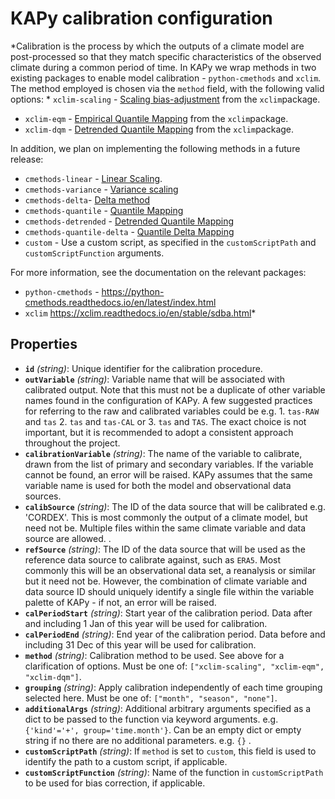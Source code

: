 # KAPy calibration configuration

*Calibration is the process by which the outputs of a climate model are post-processed so that they match specific characteristics of the observed climate during a common period of time. In KAPy we wrap methods in two existing packages to enable model calibration - `python-cmethods` and `xclim`. The method employed is chosen via the `method` field, with the following valid options: * `xclim-scaling` - [Scaling bias-adjustment](https://xclim.readthedocs.io/en/stable/api.html#adjustment-methods) from the `xclim`package.
 * `xclim-eqm` - [Empirical Quantile Mapping](https://xclim.readthedocs.io/en/stable/api.html#adjustment-methods) from the `xclim`package. 
 * `xclim-dqm` - [Detrended Quantile Mapping](https://xclim.readthedocs.io/en/stable/api.html#adjustment-methods) from the `xclim`package. 
  
 In addition, we plan on implementing the following methods in a future release: 
 * `cmethods-linear` - [Linear Scaling](https://python-cmethods.readthedocs.io/en/latest/methods.html#linear-scaling). 
  * `cmethods-variance` - [Variance scaling](https://python-cmethods.readthedocs.io/en/latest/methods.html#variance-scaling) 
  *  `cmethods-delta`- [Delta method](https://python-cmethods.readthedocs.io/en/latest/methods.html#variance-scaling) 
  * `cmethods-quantile` - [Quantile Mapping](https://python-cmethods.readthedocs.io/en/latest/methods.html#quantile-mapping) 
 * `cmethods-detrended` - [Detrended Quantile Mapping](https://python-cmethods.readthedocs.io/en/latest/methods.html#detrended-quantile-mapping) 
 * `cmethods-quantile-delta` - [Quantile Delta Mapping](https://python-cmethods.readthedocs.io/en/latest/methods.html#quantile-delta-mapping) 
 * `custom` - Use a custom script, as specified in the `customScriptPath` and `customScriptFunction` arguments. 
  
  For more information, see the documentation on the relevant packages: 
 * `python-cmethods` - https://python-cmethods.readthedocs.io/en/latest/index.html 
  * `xclim` https://xclim.readthedocs.io/en/stable/sdba.html*

## Properties

- **`id`** *(string)*: Unique identifier for the calibration procedure.
- **`outVariable`** *(string)*: Variable name that will be associated with calibrated output. Note that this must not be a duplicate of other variable names found in the configuration of KAPy. A few suggested practices for referring to the raw and calibrated variables could be e.g. 1. `tas-RAW` and `tas` 2. `tas` and `tas-CAL` or 3. `tas` and `TAS`. The exact choice is not important, but it is recommended to adopt a consistent approach throughout the project.
- **`calibrationVariable`** *(string)*: The name of the variable to calibrate, drawn from the list of primary and secondary variables. If the variable cannot be found, an error will be raised. KAPy assumes that the same variable name is used for both the model and observational data sources.
- **`calibSource`** *(string)*: The ID of the data source that will be calibrated e.g.  'CORDEX'. This is most commonly the output of a climate model, but need not be. Multiple files within the same climate variable and data source are allowed. .
- **`refSource`** *(string)*: The ID of the data source that will be used as the reference  data source to calibrate against, such as `ERA5`. Most commonly this will be an observational data set, a reanalysis or similar but it need not be. However, the combination of climate variable and data source ID should uniquely identify a single file within the variable palette of KAPy - if not, an error will be raised.
- **`calPeriodStart`** *(string)*: Start year of the calibration period. Data after and including 1 Jan of this year will be used for calibration.
- **`calPeriodEnd`** *(string)*: End year of the calibration period. Data before and including 31 Dec of this year will be used for calibration.
- **`method`** *(string)*: Calibration method to be used. See above for a clarification of options. Must be one of: `["xclim-scaling", "xclim-eqm", "xclim-dqm"]`.
- **`grouping`** *(string)*: Apply calibration independently of each time grouping selected here. Must be one of: `["month", "season", "none"]`.
- **`additionalArgs`** *(string)*: Additional arbitrary arguments specified as a dict to be passed to the function via keyword arguments. e.g. `{'kind'='+', group='time.month'}`. Can be an empty dict or empty string if no there are no additional parameters. e.g. `{}` .
- **`customScriptPath`** *(string)*: If `method` is set to `custom`, this field is used to identify the path to a custom script, if applicable.
- **`customScriptFunction`** *(string)*: Name of the function in `customScriptPath` to be used for bias correction,  if applicable.
